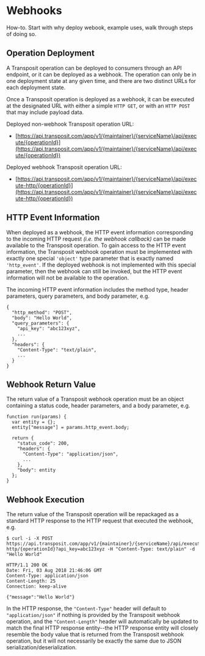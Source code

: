 # Webhooks

How-to. Start with why deploy webook, example uses, walk through steps of doing so.

## Operation Deployment

A Transposit operation can be deployed to consumers through an API endpoint, or it can be deployed as a webhook. The operation can only be in one deployment state at any given time, and there are two distinct URLs for each deployment state.

Once a Transposit operation is deployed as a webhook, it can be executed at the designated URL with either a simple `HTTP GET`, or with an `HTTP POST` that may include payload data.

Deployed non-webhook Transposit operation URL:

* [https://api.transposit.com/app/v1/{maintainer}/{serviceName}/api/execute/{operationId}](https://api.transposit.com/app/v1/{maintainer}/{serviceName}/api/execute/{operationId})

Deployed webhook Transposit operation URL:

* [https://api.transposit.com/app/v1/{maintainer}/{serviceName}/api/execute-http/{operationId}](https://api.transposit.com/app/v1/{maintainer}/{serviceName}/api/execute-http/{operationId})

## HTTP Event Information

When deployed as a webhook, the HTTP event information corresponding to the incoming HTTP request _\(i.e. the webhook callback\)_ can be made available to the Transposit operation. To gain access to the HTTP event information, the Transposit webhook operation must be implemented with exactly one special `'object'` type parameter that is exactly named `'http_event'`. If the deployed webhook is not implemented with this special parameter, then the webhook can still be invoked, but the HTTP event information will not be available to the operation.

The incoming HTTP event information includes the method type, header parameters, query parameters, and body parameter, e.g.

```text
{
  "http_method": "POST",
  "body": "Hello World",
  "query_parameters": {
    "api_key": "abc123xyz",
    ...
  },
  "headers": {
    "Content-Type": "text/plain",
    ...
  }
}
```

## Webhook Return Value

The return value of a Transposit webhook operation must be an object containing a status code, header parameters, and a body parameter, e.g.

```text
function run(params) {
  var entity = {};
  entity["message"] = params.http_event.body;

  return {
    "status_code": 200,
    "headers": {
      "Content-Type": "application/json",
      ...
    },
    "body": entity
  };
}
```

## Webhook Execution

The return value of the Transposit operation will be repackaged as a standard HTTP response to the HTTP request that executed the webhook, e.g.

```text
$ curl -i -X POST https://api.transposit.com/app/v1/{maintainer}/{serviceName}/api/execute-http/{operationId}?api_key=abc123xyz -H "Content-Type: text/plain" -d "Hello World"
```

```text
HTTP/1.1 200 OK
Date: Fri, 03 Aug 2018 21:46:06 GMT
Content-Type: application/json
Content-Length: 25
Connection: keep-alive

{"message":"Hello World"}
```

In the HTTP response, the `"Content-Type"` header will default to `"application/json"` if nothing is provided by the Transposit webhook operation, and the `"Content-Length"` header will automatically be updated to match the final HTTP response entity--the HTTP response entity will closely resemble the body value that is returned from the Transposit webhook operation, but it will not necessarily be exactly the same due to JSON serialization/deserialization.

